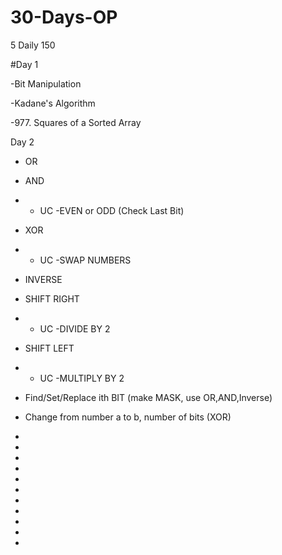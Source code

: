 # 30-Days-OP
5 Daily 150

#Day 1

-Bit Manipulation

-Kadane's Algorithm

-977. Squares of a Sorted Array

Day 2

- OR 
- AND 
- - UC -EVEN or ODD (Check Last Bit)
- XOR 
- - UC -SWAP NUMBERS
- INVERSE 
- SHIFT RIGHT 
- - UC -DIVIDE BY 2
- SHIFT LEFT
- - UC -MULTIPLY BY 2
- Find/Set/Replace ith BIT (make MASK, use OR,AND,Inverse)
- Change from number a to b, number of bits (XOR)
-

-

-

-

-

-

-

-

-

-

-



